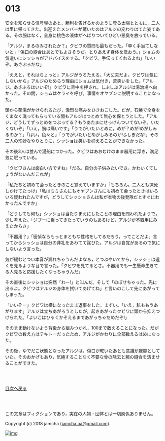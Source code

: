 # 013

安全を知らせる信号弾のあと，勝利を告げるかのように登る太陽とともに，二人は里に帰ってきた。出迎えたメンバーが驚いたのはアルジの変わりはてた姿である。その腕はなく，全身に桃色の液体がへばりついてひどい悪臭を放っている。  

「アルジ，まるのみされたか？」クビワの質問も最もだった。「早く手当てしないと」「傷口の縫合はあとでもよさそうだ。とりあえず身体を洗おう。」ショムの気遣いにシッショがアドバイスをする。「クビワ。手伝ってくれるよね」「いいぞ。あさぶろだな」  

「ええと，それはちょっと」アルジがうろたえる。「大丈夫だよ。クビワは気にしないから」アルジのためらう理由にショムは気付き，苦笑いをした。「アルジ。あさぶろはいいぞ!」クビワに背中を押され，しぶしぶアルジは湯治場へ向かった。その間，ショムはケライを呼び，事情をオヤブンに説明することになった。  

頭から薬湯がかけられるたび，激烈な痛みをひきおこした。だが，石鹸で全身をくまなく洗ってもらっている間もアルジはつとめて無心を保とうとした。「アルジ，どうしてずっとめをつぶってる？もうあたまにせっけんついてないぞ。いたくないぞ」「いえ，腕は痛いです」「うでがいたいとめに，めが？めが!めがしみるのか？」「はい，色々と」「うでがいたいとめがしみるのか!ふしぎだな!」その二人の珍妙なやりとりに，シッショは笑いを抑えることができなかった。  

その後3人は並んで湯船につかった。クビワはあおむけのまま器用に浮き，満足気に眠っている。  

「クビワさんは面白い方ですね」「だろ。自分の子供みたいでさ。かわいくてしょうがないんだこれが」  

「私たちと初めて会ったときのこと覚えていますか」「もちろん。二人とも凍死しかけてたっけ」「私はミミさんにもオヤブンさんにも初めて会ったときはいろいろ疑われたんですが，どうしてシッショさんは私が本物の後発隊だとすぐにわかったんですか」  

「どうしても何も」シッショは当たりまえにしたことの理由を問われたようで，少し考えた。「ジブーに乗ってきたっていうのもあるけど，アルジが不器用にみえたからさ」  

「不器用？」「密偵ならもっとまともな性格をしてるだろう，ってことだよ」言ってからシッショは自分の非礼をあわてて詫びた。アルジは自覚があるので気にしないよう言った。  

気が緩むとつい本音が漏れちゃうんだよなぁ，とつぶやいてから，シッショは遠くを見るような目で言った。「クビワを見てるとさ。不器用でも一生懸命生きてる人見ると応援したくなっちゃうんだ」  

その直後にシッショは突然「わー!」と叫んだ。そして「のぼせちゃった。先に出るよ。クビワはアルジの身体を拭いてあげてね」と言いのこして先にあがってしまった。  

「いいぞー」クビワは横になったまま返事をした。まずい。「いえ，私ももうあがります」アルジは立ちあがろうとしたが，起きあがったクビワに頭から抑えつけられた。「よいこはひゃくかぞえるまであがっちゃだめだぞ!」  

そのまま動けないよう背後から組みつかれ，100まで数えることになった。だがクビワの数え方はテキトーだったため，アルジがかわりに全部数えるはめになった。  

その後，ゆでだこ状態となったアルジは，傷口が乾いたあとも意識が朦朧としていた。そのおかげもあり，気絶することなく不要な骨の除去と腕の縫合を済ませることができた。  

<br>  
<br>  

[目次へ戻る](https://github.com/jamcha-aa/OblivionReports/blob/master/README.md)  

<br>  
<br>  

この文章はフィクションであり，実在の人物・団体とは一切関係ありません。  

Copyright (c) 2018 jamcha (jamcha.aa@gmail.com).  

[![img](http://i.creativecommons.org/l/by-nc-sa/4.0/88x31.png)](http://creativecommons.org/licenses/by-nc-sa/4.0/deed)